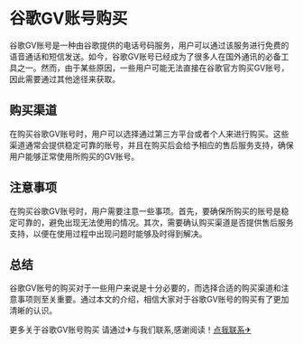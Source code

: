# 谷歌GV账号购买

谷歌GV账号是一种由谷歌提供的电话号码服务，用户可以通过该服务进行免费的语音通话和短信发送。如今，谷歌GV账号已经成为了很多人在国外通讯的必备工具之一。然而，由于某些原因，一些用户可能无法直接在谷歌官方购买GV账号，因此需要通过其他途径来获取。

## 购买渠道

在购买谷歌GV账号时，用户可以选择通过第三方平台或者个人来进行购买。这些渠道通常会提供稳定可靠的账号，并且在购买后会给予相应的售后服务支持，确保用户能够正常使用所购买的GV账号。

## 注意事项

在购买谷歌GV账号时，用户需要注意一些事项。首先，要确保所购买的账号是稳定可靠的，避免出现无法使用的情况。其次，需要确认购买渠道是否提供售后服务支持，以便在使用过程中出现问题时能够及时得到解决。

## 总结

谷歌GV账号的购买对于一些用户来说是十分必要的，而选择合适的购买渠道和注意事项则至关重要。通过本文的介绍，相信大家对于谷歌GV账号的购买有了更加清晰的认识。

更多关于谷歌GV账号购买 请通过✈与我们联系,感谢阅读！[点我联系✈](https://mail.G208.com)